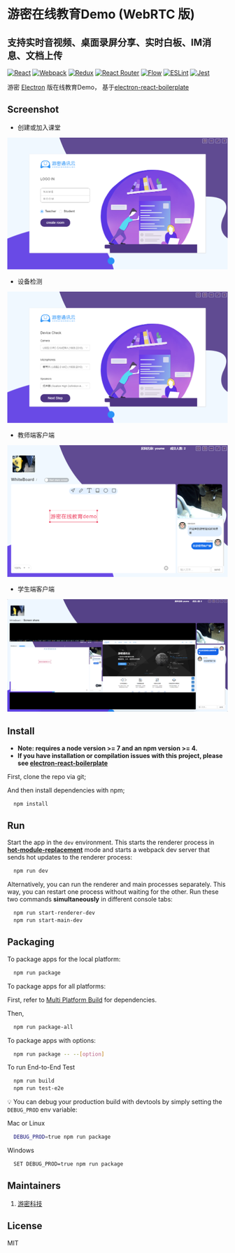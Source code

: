 # 游密在线教育Demo (WebRTC 版)

## 支持实时音视频、桌面录屏分享、实时白板、IM消息、文档上传

[![React](/internals/img/react-padded-90.png)](https://facebook.github.io/react/)
[![Webpack](/internals/img/webpack-padded-90.png)](https://webpack.github.io/)
[![Redux](/internals/img/redux-padded-90.png)](http://redux.js.org/)
[![React Router](/internals/img/react-router-padded-90.png)](https://github.com/ReactTraining/react-router)
[![Flow](/internals/img/flow-padded-90.png)](https://flowtype.org/)
[![ESLint](/internals/img/eslint-padded-90.png)](http://eslint.org/)
[![Jest](/internals/img/jest-padded-90.png)](https://facebook.github.io/jest/)

游密 [Electron](http://electron.atom.io/) 版在线教育Demo， 基于[electron-react-boilerplate](https://github.com/electron-react-boilerplate/electron-react-boilerplate)

## Screenshot

- 创建或加入课堂

![Youme education demo login](./screenshots/screen1.png)

- 设备检测

![Youme education demo device check](./screenshots/screen2.png)

- 教师端客户端

![Youme education demo device teacher](./screenshots/screen3.png)

- 学生端客户端

![Youme education demo device student](./screenshots/screen4.png)

## Install

* **Note: requires a node version >= 7 and an npm version >= 4.**
* **If you have installation or compilation issues with this project, please see [electron-react-boilerplate](https://github.com/chentsulin/electron-react-boilerplate/issues/400)**

First, clone the repo via git;

And then install dependencies with npm;

```bash
  npm install
```

## Run

Start the app in the `dev` environment. This starts the renderer process in [**hot-module-replacement**](https://webpack.js.org/guides/hmr-react/) mode and starts a webpack dev server that sends hot updates to the renderer process:

```bash
  npm run dev
```

Alternatively, you can run the renderer and main processes separately. This way, you can restart one process without waiting for the other. Run these two commands **simultaneously** in different console tabs:

```bash
  npm run start-renderer-dev
  npm run start-main-dev
```

## Packaging

To package apps for the local platform:

```bash
  npm run package
```

To package apps for all platforms:

First, refer to [Multi Platform Build](https://www.electron.build/multi-platform-build) for dependencies.

Then,

```bash
  npm run package-all
```

To package apps with options:

```bash
  npm run package -- --[option]
```

To run End-to-End Test

```bash
  npm run build
  npm run test-e2e
```

:bulb: You can debug your production build with devtools by simply setting the `DEBUG_PROD` env variable:

Mac or Linux

```bash
  DEBUG_PROD=true npm run package
```

Windows

```bash
  SET DEBUG_PROD=true npm run package
```

## Maintainers

1. [游密科技](https://youme.im)

## License

MIT
